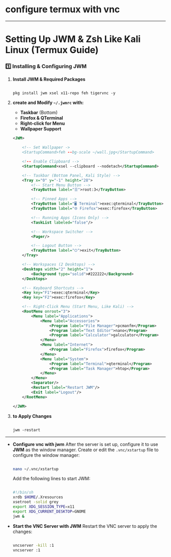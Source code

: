 # configure termux with vnc

---

# **Setting Up JWM & Zsh Like Kali Linux (Termux Guide)**

### **1️⃣ Installing & Configuring JWM**

1. **Install JWM & Required Packages**
    
    ```
    
    pkg install jwm xsel x11-repo feh tigervnc -y
    ```
    
    
3. **create and Modify `~/.jwmrc` with:**
    - **Taskbar** (Bottom)
    - **Firefox & QTerminal**
    - **Right-click for Menu**
    - **Wallpaper Support**
    
    ```xml
    <JWM>
    
        <!-- Set Wallpaper ->
        <StartupCommand>feh --bg-scale ~/wall.jpg</StartupCommand>
    
        <!-- Enable Clipboard -->
        <StartupCommand>xsel --clipboard --nodetach</StartupCommand>
    
        <!-- Taskbar (Bottom Panel, Kali Style) -->
        <Tray x="0" y="-1" height="28">
            <!-- Start Menu Button -->
            <TrayButton label="☰">root:3</TrayButton>
    
            <!-- Pinned Apps -->
            <TrayButton label="🖥 Terminal">exec:qterminal</TrayButton>
            <TrayButton label="🌐 Firefox">exec:firefox</TrayButton>
    
            <!-- Running Apps (Icons Only) -->
            <TaskList labeled="false"/>
    
            <!-- Workspace Switcher -->
            <Pager/>
    
            <!-- Logout Button -->
            <TrayButton label="⏻">exit</TrayButton>
        </Tray>
    
        <!-- Workspaces (2 Desktops) -->
        <Desktops width="2" height="1">
            <Background type="solid">#222222</Background>
        </Desktops>
    
        <!-- Keyboard Shortcuts -->
        <Key key="F1">exec:qterminal</Key>
        <Key key="F2">exec:firefox</Key>
    
        <!-- Right-Click Menu (Start Menu, Like Kali) -->
        <RootMenu onroot="3">
            <Menu label="Applications">
                <Menu label="Accessories">
                    <Program label="File Manager">pcmanfm</Program>
                    <Program label="Text Editor">nano</Program>
                    <Program label="Calculator">galculator</Program>
                </Menu>
                <Menu label="Internet">
                    <Program label="Firefox">firefox</Program>
                </Menu>
                <Menu label="System">
                    <Program label="Terminal">qterminal</Program>
                    <Program label="Task Manager">htop</Program>
                </Menu>
            </Menu>
            <Separator/>
            <Restart label="Restart JWM"/>
            <Exit label="Logout"/>
        </RootMenu>
    
    </JWM>
    
    ```
    
4. **to Apply Changes**
    
    ```
    
    jwm -restart
    
    ```
    

---

- **Configure vnc with jwm**
After the server is set up, configure it to use **JWM** as the window manager. Create or edit the `.vnc/xstartup` file to configure the window manager:
    
    ```bash
    
    nano ~/.vnc/xstartup
    
    ```
    
    Add the following lines to start JWM:
    
    ```bash
    
    #!/bin/sh
    xrdb $HOME/.Xresources
    xsetroot -solid grey
    export XDG_SESSION_TYPE=x11
    export XDG_CURRENT_DESKTOP=GNOME
    jwm &
    
    ```
    
- **Start the VNC Server with JWM**
Restart the VNC server to apply the changes:
    
    ```bash
    
    vncserver -kill :1
    vncserver :1
    
    ```
    


